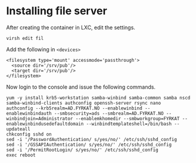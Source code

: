 # Installing file server

After creating the container in LXC, edit the settings.

	virsh edit fil

Add the following in `<devices>`

```
<filesystem type='mount' accessmode='passthrough'>
  <source dir='/srv/pub'/>
  <target dir='/srv/pub'/>
</filesystem>
```

Now login to the console and issue the following commands.

```
yum -y install krb5-workstation samba-winbind samba-common samba nscd samba-winbind-clients authconfig openssh-server rsync nano
authconfig --krb5realm=AD.FYRKAT.NO --enablewinbind --enablewinbindauth --smbsecurity=ads --smbrealm=AD.FYRKAT.NO --winbindjoin=Administrator --enablemkhomedir --smbworkgroup=FYRKAT --enablewinbindusedefaultdomain --winbindtemplateshell=/bin/bash --updateall
chkconfig sshd on
sed -i '/PasswordAuthentication/ s/yes/no/' /etc/ssh/sshd_config
sed -i '/GSSAPIAuthentication/ s/yes/no/' /etc/ssh/sshd_config
sed -i '/PermitRootLogin/ s/yes/no/' /etc/ssh/sshd_config
exec reboot
```
